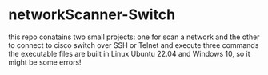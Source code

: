 # networkScanner-Switch
this repo conatains two small projects: one for scan a network and the other to connect to cisco switch over SSH or Telnet and execute three commands
the executable files are built in Linux Ubuntu 22.04 and Windows 10, so it might be some errors!
